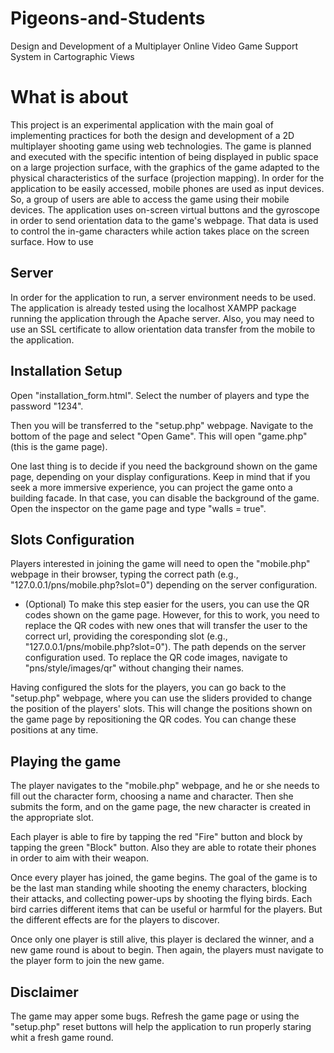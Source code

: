 # Pigeons-and-Students
Design and Development of a Multiplayer Online Video Game Support System in Cartographic Views
# What is about
This project is an experimental application with the main goal of implementing practices for both the design and development of a 2D multiplayer shooting game using web technologies. The game is planned and executed with the specific intention of being displayed in public space on a large projection surface, with the graphics of the game adapted to the physical characteristics of the surface (projection mapping). In order for the application to be easily accessed, mobile phones are used as input devices. So, a group of users are able to access the game using their mobile devices. The application uses on-screen virtual buttons and the gyroscope in order to send orientation data to the game's webpage. That data is used to control the in-game characters while action takes place on the screen surface.
How to use

## Server
In order for the application to run, a server environment needs to be used. The application is already tested using the localhost XAMPP package running the application through the Apache server. Also, you may need to use an SSL certificate to allow orientation data transfer from the mobile to the application.

## Installation Setup
Open "installation_form.html". Select the number of players and type the password "1234".

Then you will be transferred to the "setup.php" webpage. Navigate to the bottom of the page and select "Open Game". This will open "game.php" (this is the game page).

One last thing is to decide if you need the background shown on the game page, depending on your display configurations. Keep in mind that if you seek a more immersive experience, you can project the game onto a building facade. In that case, you can disable the background of the game. Open the inspector on the game page and type "walls = true".

## Slots Configuration
Players interested in joining the game will need to open the "mobile.php" webpage in their browser, typing the correct path (e.g., "127.0.0.1/pns/mobile.php?slot=0") depending on the server configuration.

- (Optional) To make this step easier for the users, you can use the QR codes shown on the game page. However, for this to work, you need to replace the QR codes with new ones that will transfer the user to the correct url, providing the coresponding slot (e.g., "127.0.0.1/pns/mobile.php?slot=0"). The path depends on the server configuration used.
To replace the QR code images, navigate to "pns/style/images/qr" without changing their names.

Having configured the slots for the players, you can go back to the "setup.php" webpage, where you can use the sliders provided to change the position of the players' slots. This will change the positions shown on the game page by repositioning the QR codes. You can change these positions at any time.

## Playing the game
The player navigates to the "mobile.php" webpage, and he or she needs to fill out the character form, choosing a name and character. Then she submits the form, and on the game page, the new character is created in the appropriate slot.

Each player is able to fire by tapping the red "Fire" button and block by tapping the green "Block" button. Also they are able to rotate their phones in order to aim with their weapon.

Once every player has joined, the game begins. The goal of the game is to be the last man standing while shooting the enemy characters, blocking their attacks, and collecting power-ups by shooting the flying birds. Each bird carries different items that can be useful or harmful for the players. But the different effects are for the players to discover.

Once only one player is still alive, this player is declared the winner, and a new game round is about to begin. Then again, the players must navigate to the player form to join the new game.

## Disclaimer
The game may apper some bugs. Refresh the game page or using the "setup.php" reset buttons will help the application to run properly staring whit a fresh game round. 
